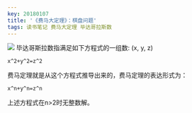 ```yaml
---
key: 20180107
title: '《费马大定理》：棋盘问题'
tags: 读书笔记 费马大定理 毕达哥拉斯数
---
```


[![](/images/painting/s24562968.jpg)](https://book.douban.com/subject/20494401/)
毕达哥斯拉数指满足如下方程式的一组数: (x, y, z)

```mathjax
x^2+y^2=z^2
```

费马定理就是从这个方程式推导出来的，费马定理的表达形式为：

```mathjax
x^n+y^n=z^n
```

上述方程式在n>2时无整数解。
